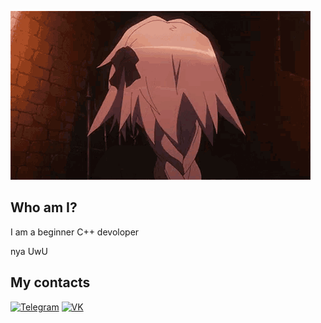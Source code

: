![Header](https://github.com/IfWasCode/IfWasCode/blob/main/astolfo-fate.gif)


## Who am I?
I am a beginner C++ devoloper 

nya 
UwU

## My contacts
[![Telegram](https://img.shields.io/badge/-Telegram-090909?style=for-the-badge&logo=telegram)](https://t.me/kAwAilas)
[![VK](https://img.shields.io/badge/-VK-090909?style=for-the-badge&logo=vk)](https://vk.com/lane__e)

